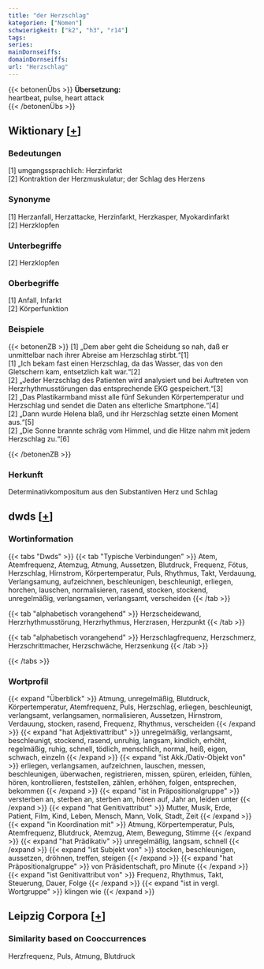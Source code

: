 ```yaml
---
title: "der Herzschlag"
kategorien: ["Nomen"]
schwierigkeit: ["k2", "h3", "r14"]
tags:
series:
mainDornseiffs:
domainDornseiffs:
url: "Herzschlag"
---
```


{{< betonenÜbs >}}
**Übersetzung:**  
heartbeat, pulse, heart attack  
{{< /betonenÜbs >}}

## Wiktionary [[+](https://de.wiktionary.org/wiki/Herzschlag)]

### Bedeutungen
[1] umgangssprachlich: Herzinfarkt  
[2] Kontraktion der Herzmuskulatur; der Schlag des Herzens  

### Synonyme
[1] Herzanfall, Herzattacke, Herzinfarkt, Herzkasper, Myokardinfarkt  
[2] Herzklopfen  

### Unterbegriffe
[2] Herzklopfen  

### Oberbegriffe
[1] Anfall, Infarkt  
[2] Körperfunktion  

### Beispiele
{{< betonenZB >}}
[1] „Dem aber geht die Scheidung so nah, daß er unmittelbar nach ihrer Abreise am Herzschlag stirbt.“[1]  
[1] „Ich bekam fast einen Herzschlag, da das Wasser, das von den Gletschern kam, entsetzlich kalt war.“[2]  
[2] „Jeder Herzschlag des Patienten wird analysiert und bei Auftreten von Herzrhythmusstörungen das entsprechende EKG gespeichert.“[3]  
[2] „Das Plastikarmband misst alle fünf Sekunden Körpertemperatur und Herzschlag und sendet die Daten ans elterliche Smartphone.“[4]  
[2] „Dann wurde Helena blaß, und ihr Herzschlag setzte einen Moment aus.“[5]  
[2] „Die Sonne brannte schräg vom Himmel, und die Hitze nahm mit jedem Herzschlag zu.“[6]  

{{< /betonenZB >}}
### Herkunft
Determinativkompositum aus den Substantiven Herz und Schlag  



## dwds [[+](https://www.dwds.de/wb/Herzschlag)]

### Wortinformation
{{< tabs "Dwds" >}}
{{< tab "Typische Verbindungen" >}}
Atem, Atemfrequenz, Atemzug, Atmung, Aussetzen, Blutdruck, Frequenz, Fötus, Herzschlag, Hirnstrom, Körpertemperatur, Puls, Rhythmus, Takt, Verdauung, Verlangsamung, aufzeichnen, beschleunigen, beschleunigt, erliegen, horchen, lauschen, normalisieren, rasend, stocken, stockend, unregelmäßig, verlangsamen, verlangsamt, verscheiden
{{< /tab >}}

{{< tab "alphabetisch vorangehend" >}}
Herzscheidewand, Herzrhythmusstörung, Herzrhythmus, Herzrasen, Herzpunkt
{{< /tab >}}

{{< tab "alphabetisch vorangehend" >}}
Herzschlagfrequenz, Herzschmerz, Herzschrittmacher, Herzschwäche, Herzsenkung
{{< /tab >}}

{{< /tabs >}}

### Wortprofil
{{< expand "Überblick" >}} Atmung, unregelmäßig, Blutdruck, Körpertemperatur, Atemfrequenz, Puls, Herzschlag, erliegen, beschleunigt, verlangsamt, verlangsamen, normalisieren, Aussetzen, Hirnstrom, Verdauung, stocken, rasend, Frequenz, Rhythmus, verscheiden {{< /expand >}}
{{< expand "hat Adjektivattribut" >}} unregelmäßig, verlangsamt, beschleunigt, stockend, rasend, unruhig, langsam, kindlich, erhöht, regelmäßig, ruhig, schnell, tödlich, menschlich, normal, heiß, eigen, schwach, einzeln {{< /expand >}}
{{< expand "ist Akk./Dativ-Objekt von" >}} erliegen, verlangsamen, aufzeichnen, lauschen, messen, beschleunigen, überwachen, registrieren, missen, spüren, erleiden, fühlen, hören, kontrollieren, feststellen, zählen, erhöhen, folgen, entsprechen, bekommen {{< /expand >}}
{{< expand "ist in Präpositionalgruppe" >}} versterben an, sterben an, sterben am, hören auf, Jahr an, leiden unter {{< /expand >}}
{{< expand "hat Genitivattribut" >}} Mutter, Musik, Erde, Patient, Film, Kind, Leben, Mensch, Mann, Volk, Stadt, Zeit {{< /expand >}}
{{< expand "in Koordination mit" >}} Atmung, Körpertemperatur, Puls, Atemfrequenz, Blutdruck, Atemzug, Atem, Bewegung, Stimme {{< /expand >}}
{{< expand "hat Prädikativ" >}} unregelmäßig, langsam, schnell {{< /expand >}}
{{< expand "ist Subjekt von" >}} stocken, beschleunigen, aussetzen, dröhnen, treffen, steigen {{< /expand >}}
{{< expand "hat Präpositionalgruppe" >}} von Präsidentschaft, pro Minute {{< /expand >}}
{{< expand "ist Genitivattribut von" >}} Frequenz, Rhythmus, Takt, Steuerung, Dauer, Folge {{< /expand >}}
{{< expand "ist in vergl. Wortgruppe" >}} klingen wie {{< /expand >}}

## Leipzig Corpora [[+](https://corpora.uni-leipzig.de/en/res?word=Herzschlag&corpusId=deu_newscrawl-public_2018)]


### Similarity based on Cooccurrences
Herzfrequenz, Puls, Atmung, Blutdruck

